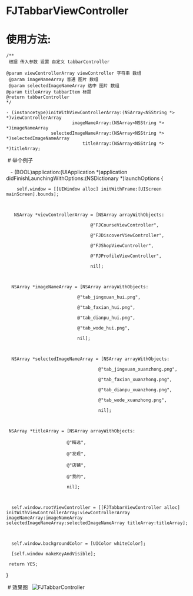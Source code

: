 # FJTabbarViewController

# 使用方法:

    /**
     根据 传入参数 设置 自定义 tabbarController
 
    @param viewControllerArray viewController 字符串 数组
     @param imageNameArray 普通 图片 数组
     @param selectedImageNameArray 选中 图片 数组
    @param titleArray tabbarItem 标题
    @return tabbarController
    */
 
    - (instancetype)initWithViewControllerArray:(NSArray<NSString *> *)viewControllerArray
                             imageNameArray:(NSArray<NSString *> *)imageNameArray
                     selectedImageNameArray:(NSArray<NSString *> *)selectedImageNameArray
                                 titleArray:(NSArray<NSString *> *)titleArray;
                                 
  # 举个例子
  
    - (BOOL)application:(UIApplication *)application didFinishLaunchingWithOptions:(NSDictionary *)launchOptions {

    

        self.window = [[UIWindow alloc] initWithFrame:[UIScreen mainScreen].bounds];

    

       NSArray *viewControllerArray = [NSArray arrayWithObjects:

                                    @"FJCourseViewController",

                                    @"FJDiscoverViewController",

                                    @"FJShopViewController",

                                    @"FJProfileViewController",

                                    nil];

    

      NSArray *imageNameArray = [NSArray arrayWithObjects:

                               @"tab_jingxuan_hui.png",

                               @"tab_faxian_hui.png",

                               @"tab_dianpu_hui.png",

                               @"tab_wode_hui.png",

                               nil];

    

      NSArray *selectedImageNameArray = [NSArray arrayWithObjects:

                                       @"tab_jingxuan_xuanzhong.png",

                                       @"tab_faxian_xuanzhong.png",

                                       @"tab_dianpu_xuanzhong.png",

                                       @"tab_wode_xuanzhong.png",

                                       nil];

    

     NSArray *titleArray = [NSArray arrayWithObjects:

                           @"精选",

                           @"发现",

                           @"店铺",

                           @"我的",

                           nil];

    

      self.window.rootViewController = [[FJTabbarViewController alloc] initWithViewControllerArray:viewControllerArray imageNameArray:imageNameArray selectedImageNameArray:selectedImageNameArray titleArray:titleArray];

    

      self.window.backgroundColor = [UIColor whiteColor];

      [self.window makeKeyAndVisible];

     return YES;

  }
  
  # 效果图
  
  ![FJTabbarController]()

